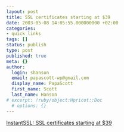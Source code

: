 ```yaml
---
layout: post
title: SSL certificates starting at $39
date: 2003-05-08 14:05:55.000000000 +02:00
categories:
- quick links
tags: []
status: publish
type: post
published: true
meta: {}
author:
  login: shanson
  email: papascott-wp@gmail.com
  display_name: PapaScott
  first_name: Scott
  last_name: Hanson
# excerpt: !ruby/object:Hpricot::Doc
  # options: {}
---
```

<p><a title="Verisign wants $895 for a 128-bit certificate" href="http://www.instantssl.com/products/ssl.html">InstantSSL: SSL certificates starting at $39</a></p>
